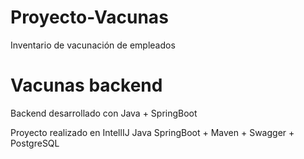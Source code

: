 # Proyecto-Vacunas
Inventario de vacunación de empleados 

# Vacunas backend
Backend desarrollado con Java + SpringBoot

Proyecto realizado en IntellIJ
Java SpringBoot + Maven + Swagger + PostgreSQL


